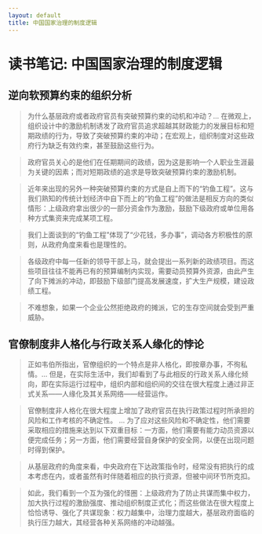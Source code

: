 ```yaml
---
layout: default
title: 中国国家治理的制度逻辑
---
```


# 读书笔记: 中国国家治理的制度逻辑


## 逆向软预算约束的组织分析

> 为什么基层政府或者政府官员有突破预算约束的动机和冲动？... 在微观上，组织设计中的激励机制诱发了政府官员追求超越其财政能力的发展目标和短期政绩的行为，导致了突破预算约束的冲动；在宏观上，组织制度对这些政府行为缺乏有效约束，甚至鼓励这些行为。
>



> 政府官员关心的是他们在任期期间的政绩，因为这是影响一个人职业生涯最为关键的因素；而对短期政绩的追求是导致突破预算约束的激励机制。
>



> 近年来出现的另外一种突破预算约束的方式是自上而下的“钓鱼工程”。这与我们熟知的传统计划经济中自下而上的“钓鱼工程”的做法是相反方向的类似情形：上级政府拿出很少的一部分资金作为激励，鼓励下级政府或单位用各种方式集资来完成某项工程。
>



> 我们上面谈到的“钓鱼工程”体现了“少花钱，多办事”，调动各方积极性的原则，从政府角度来看也是理性的。
>



> 各级政府中每一任新的领导干部上马，就会提出一系列新的政绩项目。而这些项目往往不能再已有的预算编制内实现，需要动员预算外资源，由此产生了向下摊派的冲动，即鼓励下级部门提高发展速度，扩大生产规模，建设政绩工程。
>



> 不难想象，如果一个企业公然拒绝政府的摊派，它的生存空间就会受到严重威胁。
>




## 官僚制度非人格化与行政关系人缘化的悖论

> 正如韦伯所指出，官僚组织的一个特点是非人格化，即按章办事，不徇私情。... 但是，在实际生活中，我们却看到了与此相反的行政关系人缘化倾向，即在实际运行过程中，组织内部和组织间的交往在很大程度上通过非正式关系——人缘化及其关系网络——经营运作。
>



> 官僚制度非人格化在很大程度上增加了政府官员在执行政策过程时所承担的风险和工作考核的不确定性。 ... 为了应对这些风险和不确定性，他们需要采取相应的措施来达到以下双重目标：一方面，他们需要有能力动员资源以便完成任务；另一方面，他们需要经营自身保护的安全网，以便在出现问题时得到保护。
>



> 从基层政府的角度来看，中央政府在下达政策指令时，经常没有把执行的成本考虑在内，或者虽然有时伴随着相应的执行资源，但被中间环节所克扣。
>



> 如此，我们看到一个互为强化的怪圈：上级政府为了防止共谋而集中权力，加大执行过程的激励强度、推动组织制度正式化；而这些做法在很大程度上恰恰诱导、强化了共谋现象：权力越集中，治理力度越大，基层政府面临的执行压力越大，其经营各种关系网络的冲动越强。
>
